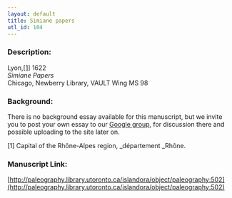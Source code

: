 ```yaml
---
layout: default
title: Simiane papers
utl_id: 104
---
```


### Description:

Lyon,<a id="_ftnref1">[[1]](#_ftn1)</a> 1622<br>
_Simiane Papers_<br>
Chicago, Newberry Library, VAULT Wing MS 98

### Background:

There is no background essay available for this manuscript, but we invite you to post your own essay to our [Google group](https://paleography.library.utoronto.ca/content/group-work), for discussion there and possible uploading to the site later on.

<a id="_ftn1">[1]</a> Capital of the Rhône-Alpes region, _département _Rhône. 

### Manuscript Link:

[http://paleography.library.utoronto.ca/islandora/object/paleography:502](http://paleography.library.utoronto.ca/islandora/object/paleography:502)
